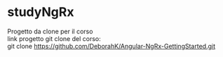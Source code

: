 # studyNgRx

Progetto da clone per il corso <br>
link progetto git clone del corso:<br>
git clone https://github.com/DeborahK/Angular-NgRx-GettingStarted.git

